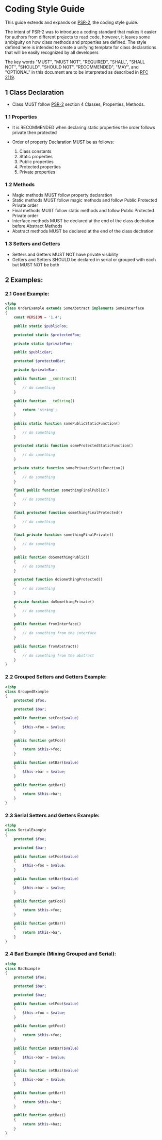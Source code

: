 # Coding Style Guide

This guide extends and expands on [PSR-2][], the coding style guide.

The intent of PSR-2 was to introduce a coding standard that makes it easier for
authors from different projects to read code, however, it leaves some ambiguity on how 
class methods and properties are defined.  The style defined here is intended 
to create a unifying template for class declarations that will be easily recognized 
by all developers 

The key words "MUST", "MUST NOT", "REQUIRED", "SHALL", "SHALL NOT", "SHOULD",
"SHOULD NOT", "RECOMMENDED", "MAY", and "OPTIONAL" in this document are to be
interpreted as described in [RFC 2119][].

[RFC 2119]: http://www.ietf.org/rfc/rfc2119.txt
[PSR-2]: https://github.com/php-fig/fig-standards/blob/master/accepted/PSR-2-coding-style-guide.md

## 1 Class Declaration 

- Class MUST follow [PSR-2][] section 4 Classes, Properties, Methods.

### 1.1 Properties

- It is RECOMMENDED when declaring static properties the order follows private then protected
- Order of property Declaration MUST be as follows:

    1. Class constants
    2. Static properties 
    3. Public properties  
    4. Protected properties 
    5. Private properties

### 1.2 Methods

- Magic methods MUST follow property declaration 
- Static methods MUST follow magic methods and follow Public Protected Private order
- Final methods MUST follow static methods and follow Public Protected Private order
- Interface methods MUST be declared at the end of the class declration before Abstract Methods 
- Abstract methods MUST be declared at the end of the class declration


### 1.3 Setters and Getters

- Setters and Getters MUST NOT have private visibility
- Getters and Setters SHOULD be declared in serial or grouped with each but MUST NOT be both 

## 2 Examples:

### 2.1 Good Example:
```php
<?php
class OrderExample extends SomeAbstract implements SomeInterface
{
    const VERSION = '1.4';

    public static $publicFoo;

    protected static $protectedFoo;

    private static $privateFoo;

    public $publicBar;

    protected $protectedBar;

    private $privateBar;

    public function __construct()
    {
        // do something
    }

    public function __toString()
    {
        return 'string';
    }
    
    public static function somePublicStaticFunction()
    {
        // do something
    }

    protected static function someProtectedStaticFunction()
    {
        // do something
    }

    private static function somePrivateStaticFunction()
    {
        // do something
    }

    final public function somethingFinalPublic()
    {
        // do something
    }

    final protected function somethingFinalProtected()
    {
        // do something
    }

    final private function somethingFinalPrivate()
    {
        // do something
    }

    public function doSomethingPublic()
    {
        // do something
    }

    protected function doSomethingProtected()
    {
        // do something
    }

    private function doSomethingPrivate()
    {
        // do something
    }

    public function fromInterface()
    {
        // do something from the interface
    }

    public function fromAbstract()
    {
        // do something from the abstract
    }
}

```

### 2.2 Grouped Setters and Getters Example:
```php
<?php
class GroupedExample 
{
    protected $foo;

    protected $bar;

    public function setFoo($value)
    {
        $this->foo = $value;
    }

    public function getFoo()
    {
        return $this->foo;
    }

    public function setBar($value)
    {
        $this->bar = $value;
    }

    public function getBar()
    {
        return $this->bar;
    }
}
```

### 2.3 Serial Setters and Getters Example:
```php
<?php
class SerialExample 
{
    protected $foo;

    protected $bar;

    public function setFoo($value)
    {
        $this->foo = $value;
    }

    public function setBar($value)
    {
        $this->bar = $value;
    }

    public function getFoo()
    {
        return $this->foo;
    }

    public function getBar()
    {
        return $this->bar;
    }
}
```

### 2.4 Bad Example (Mixing Grouped and Serial):
```php
<?php
class BadExample 
{
    protected $foo;

    protected $bar;

    protected $baz;

    public function setFoo($value)
    {
        $this->foo = $value;
    }

    public function getFoo()
    {
        return $this->foo;
    }

    public function setBar($value)
    {
        $this->bar = $value;
    }

    public function setBaz($value)
    {
        $this->bar = $value;
    }

    public function getBar()
    {
        return $this->bar;
    }

    public function getBaz()
    {
        return $this->baz;
    }
}
```